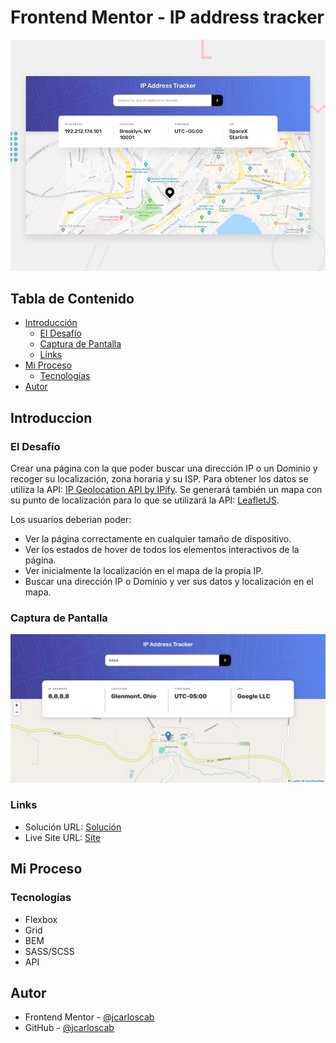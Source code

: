# Frontend Mentor - IP address tracker

![Design preview for the IP address tracker coding challenge](./design/desktop-preview.jpg)

## Tabla de Contenido

- [Introducción](#introduccion)
  - [El Desafío](#el-desafío)
  - [Captura de Pantalla](#captura-de-pantalla)
  - [Links](#links)
- [Mi Proceso](#mi-proceso)
  - [Tecnologías](#tecnologías)
- [Autor](#autor)

## Introduccion

### El Desafío

Crear una página con la que poder buscar una dirección IP o un Dominio y recoger su localización, zona horaria y su ISP. Para obtener los datos se utiliza la API: [IP Geolocation API by IPify](https://geo.ipify.org/). Se generará también un mapa con su punto de localización para lo que se utilizará la API: [LeafletJS](https://leafletjs.com/).

Los usuarios deberian poder:

- Ver la página correctamente en cualquier tamaño de dispositivo.
- Ver los estados de hover de todos los elementos interactivos de la página.
- Ver inicialmente la localización en el mapa de la propia IP.
- Buscar una dirección IP o Dominio y ver sus datos y localización en el mapa.

### Captura de Pantalla

![](./public/assets/img/screenshot.png)

### Links

- Solución URL: [Solución](https://www.frontendmentor.io/solutions/ipaddresstracker-api-3oMO6sLs-1)
- Live Site URL: [Site](https://jcarloscab.github.io/ip-address-tracker-master/)

## Mi Proceso

### Tecnologías

- Flexbox
- Grid
- BEM
- SASS/SCSS
- API

## Autor

- Frontend Mentor - [@jcarloscab](https://www.frontendmentor.io/profile/jcarloscab)
- GitHub - [@jcarloscab](https://github.com/jcarloscab)
